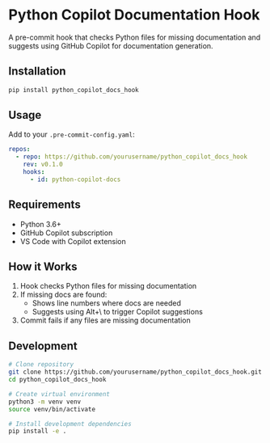 # Python Copilot Documentation Hook

A pre-commit hook that checks Python files for missing documentation and suggests using GitHub Copilot for documentation generation.

## Installation

```bash
pip install python_copilot_docs_hook
```

## Usage

Add to your `.pre-commit-config.yaml`:

```yaml
repos:
  - repo: https://github.com/yourusername/python_copilot_docs_hook
    rev: v0.1.0
    hooks:
      - id: python-copilot-docs
```

## Requirements

- Python 3.6+
- GitHub Copilot subscription
- VS Code with Copilot extension

## How it Works

1. Hook checks Python files for missing documentation
2. If missing docs are found:
   - Shows line numbers where docs are needed
   - Suggests using Alt+\ to trigger Copilot suggestions
3. Commit fails if any files are missing documentation

## Development

```bash
# Clone repository
git clone https://github.com/yourusername/python_copilot_docs_hook.git
cd python_copilot_docs_hook

# Create virtual environment
python3 -m venv venv
source venv/bin/activate

# Install development dependencies
pip install -e .
```
